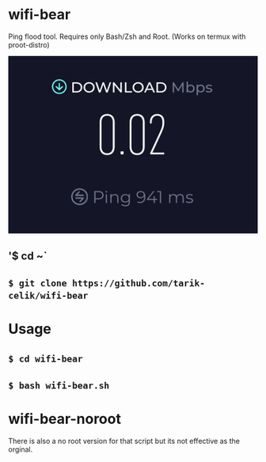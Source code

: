 # wifi-bear
Ping flood tool. Requires only Bash/Zsh and Root.
(Works on termux with proot-distro)

![alt_text](https://github.com/tarik-celik/wifi-bear/blob/main/Screenshot_20231213_133238_Chrome.jpg)

## '$ cd ~`
## `$ git clone https://github.com/tarik-celik/wifi-bear`

# Usage 

## `$ cd wifi-bear`

## `$ bash wifi-bear.sh`


# wifi-bear-noroot

There is also a no root version for that script but its not effective as the orginal.
